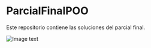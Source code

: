 # ParcialFinalPOO
Este repositorio contiene las soluciones del parcial final.

![Image text](https://github.com/zzuljs/CppLearning/blob/master/CppLearning/raw/master/um_jesus.png)

